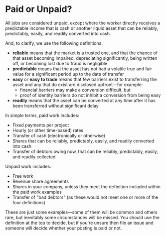 # Paid or Unpaid?

All jobs are considered unpaid, except where the worker directly receives a predictable income that is cash or another liquid asset that can be reliably, predictably, easily, and readily converted into cash.

And, to clarify, we use the following definitions:
* **reliable** means that the market is a trusted one, and that the chance of that asset becoming impaired, depreciating significantly, being written off, or becoming lost due to fraud is negligible
* **predictable** means that the asset has not had a volatile true and fair value for a significant period up to the date of transfer
* **easy** or **easy to trade** means that few barriers exist to transferring the asset and any that do exist are disclosed upfront—for example:
	* financial barriers may make a conversion difficult, but
	* proof of identity barriers do not inhibit a conversion from being easy
* **readily** means that the asset can be converted at any time after it has been transferred without significant delay

In simple terms, paid work includes:
* Fixed payments per project
* Hourly (or other time-based) rates
* Transfer of cash (electronically or otherwise)
* Shares that can be reliably, predictably, easily, and readily converted into cash
* Transfer of debtors owing now, that can be reliably, predictably, easily, and readily collected

Unpaid work includes:
* Free work
* Revenue share agreements
* Shares in your company, unless they meet the definition included within the paid work examples
* Transfer of "bad debtors" (as these would not meet one or more of the four definitions)

These are just some examples—some of them will be common and others rare, but inevitably some circumstances will be missed. You should use the definition at the top to decide, but if you're unsure then file an issue and someone will decide whether your posting is paid or not.
